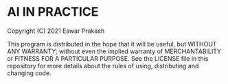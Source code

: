 # AI IN PRACTICE

Copyright (C) 2021 Eswar Prakash

This program is distributed in the hope that it will be useful,
but WITHOUT ANY WARRANTY; without even the implied warranty of
MERCHANTABILITY or FITNESS FOR A PARTICULAR PURPOSE.  See the
LICENSE file in this repository for more details about the rules
of using, distributing and changing code.

